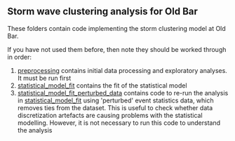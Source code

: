 Storm wave clustering analysis for Old Bar
------------------------------------------

These folders contain code implementing the storm clustering model at Old Bar.

If you have not used them before, then note they should be worked through in order:

1. [preprocessing](preprocessing) contains initial data processing and
exploratory analyses. It must be run first
2. [statistical_model_fit](statistical_model_fit) contains the fit of the
statistical model
3. [statistical_model_fit_perturbed_data](statistical_model_fit_perturbed_data)
contains code to re-run the analysis in
[statistical_model_fit](statistical_model_fit) using 'perturbed' event
statistics data, which removes ties from the dataset. This is useful to check
whether data discretization artefacts are causing problems with the statistical
modelling. However, it is not necessary to run this code to understand the
analysis
